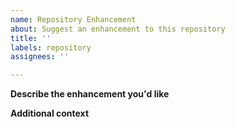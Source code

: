 ```yaml
---
name: Repository Enhancement
about: Suggest an enhancement to this repository
title: ''
labels: repository
assignees: ''

---
```


**Describe the enhancement you'd like**
<!--A clear and concise description of what you want to happen-->

**Additional context**
<!--Add any other context or screenshots about the feature request here-->